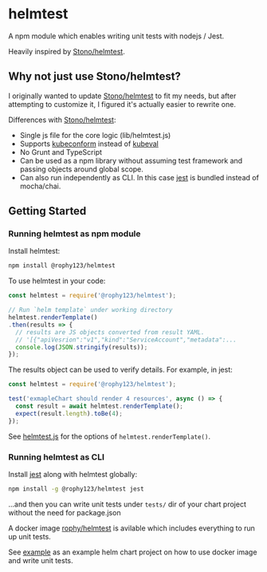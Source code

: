 # helmtest

A npm module which enables writing unit tests with nodejs / Jest.

Heavily inspired by [Stono/helmtest](https://github.com/Stono/helm-test).

## Why not just use Stono/helmtest?

I originally wanted to update [Stono/helmtest](https://github.com/Stono/helm-test) to fit my needs,
but after attempting to customize it, I figured it's actually easier to rewrite one.

Differences with [Stono/helmtest](https://github.com/Stono/helm-test):

- Single js file for the core logic (lib/helmtest.js)
- Supports [kubeconform](https://github.com/yannh/kubeconform) instead of [kubeval](https://github.com/instrumenta/kubeval/)
- No Grunt and TypeScript
- Can be used as a npm library without assuming test framework and passing objects around global scope.
- Can also run independently as CLI. In this case [jest](https://jestjs.io/) is bundled instead of mocha/chai.

## Getting Started

### Running helmtest as npm module

Install helmtest:

```bash
npm install @rophy123/helmtest
```

To use helmtest in your code:

```javascript
const helmtest = require('@rophy123/helmtest');

// Run `helm template` under working directory
helmtest.renderTemplate()
.then(results => {
  // results are JS objects converted from result YAML.
  // '[{"apiVesrion":"v1","kind":"ServiceAccount","metadata":...
  console.log(JSON.stringify(results));
});
```

The results object can be used to verify details. For example, in jest:

```javascript
const helmtest = require('@rophy123/helmtest');

test('exmapleChart should render 4 resources', async () => {
  const result = await helmtest.renderTemplate();
  expect(result.length).toBe(4);
});
```

See [helmtest.js](lib/helmtest.js) for the options of `helmtest.renderTemplate()`.

### Running helmtest as CLI

Install [jest](https://jestjs.io/) along with helmtest globally:

```bash
npm install -g @rophy123/helmtest jest
```

...and then you can write unit tests under `tests/` dir of your chart project without the need for package.json

A docker image [rophy/helmtest](https://hub.docker.com/r/rophy/helmtest) is avilable which includes everything to run up unit tests.

See [example](../../tree/example) as an example helm chart project on how to use docker image and write unit tests.
